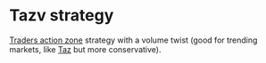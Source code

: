 # Tazv strategy

[Traders action zone](http://www.swing-trade-stocks.com/traders-action-zone.html) strategy with a volume twist (good for trending markets, like [Taz](https://github.com/lropero/yatb/tree/master/strategies/taz) but more conservative).
